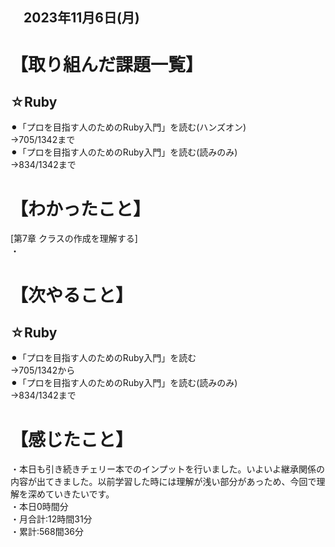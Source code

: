 ## 　2023年11月6日(月)
# 【取り組んだ課題一覧】
## ☆Ruby
⚫︎「プロを目指す人のためのRuby入門」を読む(ハンズオン)<br>
→705/1342まで<br>
⚫︎「プロを目指す人のためのRuby入門」を読む(読みのみ)<br>
→834/1342まで<br>
# 【わかったこと】
[第7章 クラスの作成を理解する]<br>
・<br>
# 【次やること】
## ☆Ruby
⚫︎「プロを目指す人のためのRuby入門」を読む<br>
→705/1342から<br>
⚫︎「プロを目指す人のためのRuby入門」を読む(読みのみ)<br>
→834/1342まで<br>
# 【感じたこと】
・本日も引き続きチェリー本でのインプットを行いました。いよいよ継承関係の内容が出てきました。以前学習した時には理解が浅い部分があっため、今回で理解を深めていきたいです。<br>
・本日0時間分<br>
・月合計:12時間31分<br>
・累計:568間36分<br>
